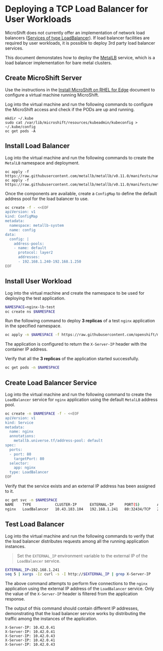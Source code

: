 # Deploying a TCP Load Balancer for User Workloads
MicroShift does not currently offer an implementation of network load balancers ([Services of type LoadBalancer](https://kubernetes.io/docs/tasks/access-application-cluster/create-external-load-balancer)). If load balancer facilities are required by user workloads, it is possible to deploy 3rd party load balancer services. 

This document demonstates how to deploy the [MetalLB](https://metallb.universe.tf) service, which is a load balancer implementation for bare metal clusters.

## Create MicroShift Server
Use the instructions in the [Install MicroShift on RHEL for Edge](./rhel4edge_iso.md) document to configure a virtual machine running MicroShift. 

Log into the virtual machine and run the following commands to configure the MicroShift access and check if the PODs are up and running.

```
mkdir ~/.kube
sudo cat /var/lib/microshift/resources/kubeadmin/kubeconfig > ~/.kube/config
oc get pods -A
```

## Install Load Balancer
Log into the virtual machine and run the following commands to create the `MetalLB` namespace and deployment.

```
oc apply -f https://raw.githubusercontent.com/metallb/metallb/v0.11.0/manifests/namespace.yaml
oc apply -f https://raw.githubusercontent.com/metallb/metallb/v0.11.0/manifests/metallb.yaml
```

Once the components are available, create a `ConfigMap` to define the default address pool for the load balancer to use.

```bash
oc create -f - <<EOF
apiVersion: v1
kind: ConfigMap
metadata:
  namespace: metallb-system
  name: config
data:
  config: |
    address-pools:
    - name: default
      protocol: layer2
      addresses:
      - 192.168.1.240-192.168.1.250    
EOF
```

## Install User Workload
Log into the virtual machine and create the namespace to be used for deploying the test application.

```bash
NAMESPACE=nginx-lb-test
oc create ns $NAMESPACE
```

Run the following command to deploy **3 replicas** of a test `nginx` application in the specified namespace.

```bash
oc apply -n $NAMESPACE -f https://raw.githubusercontent.com/openshift/microshift/main/docs/config/nginx-IP-header.spec
```

The application is configured to return the `X-Server-IP` header with the container IP address.

Verify that all the **3 replicas** of the application started successfully.

```bash
oc get pods -n $NAMESPACE
```

## Create Load Balancer Service
Log into the virtual machine and run the following command to create the `LoadBalancer` service for `nginx` application using the default `MetalLB` address pool.

```bash
oc create -n $NAMESPACE -f - <<EOF
apiVersion: v1
kind: Service
metadata:
  name: nginx
  annotations:
    metallb.universe.tf/address-pool: default
spec:
  ports:
  - port: 80
    targetPort: 80
  selector:
    app: nginx
  type: LoadBalancer
EOF
```

Verify that the service exists and an external IP address has been assigned to it.

```bash
oc get svc -n $NAMESPACE
NAME    TYPE           CLUSTER-IP      EXTERNAL-IP     PORT(S)        AGE
nginx   LoadBalancer   10.43.183.104   192.168.1.241   80:32434/TCP   2m
```

## Test Load Balancer
Log into the virtual machine and run the following commands to verify that the load balancer distributes requests among all the running application instances.

> Set the `EXTERNAL_IP` environment variable to the external IP of the `LoadBalancer` service.

```bash
EXTERNAL_IP=192.168.1.241
seq 5 | xargs -Iz curl -s -I http://$EXTERNAL_IP | grep X-Server-IP
```

The above command attempts to perform five connections to the `nginx` application using the external IP address of the `LoadBalancer` service. Only the value of the `X-Server-IP` header is filtered from the application response.

The output of this command should contain different IP addresses, demonstrating that the load balancer service works by distributing the traffic among the instances of the application.

```
X-Server-IP: 10.42.0.41
X-Server-IP: 10.42.0.41
X-Server-IP: 10.42.0.43
X-Server-IP: 10.42.0.41
X-Server-IP: 10.42.0.43
```
